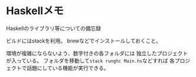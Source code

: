 # Haskellメモ
Haskellのライブラリ等についての備忘録

ビルドにはstackを利用。
brewなどでインストールしておくこと。

環境が複雑にならないよう、数字付きの各フォルダには
独立したプロジェクトが入っている。
フォルダを移動して`stack runghc Main.hs`などすれば
各プロジェクトで話題にしている機能が実行できる。
